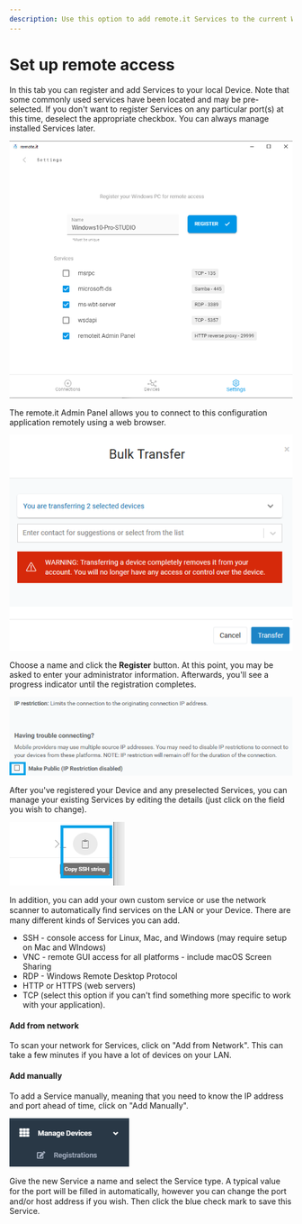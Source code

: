 ```yaml
---
description: Use this option to add remote.it Services to the current Windows or Mac PC.
---
```


# Set up remote access

In this tab you can register and add Services to your local Device. Note that some commonly used services have been located and may be pre-selected.  If you don't want to register Services on any particular port\(s\) at this time, deselect the appropriate checkbox.  You can always manage installed Services later.

![](../../../.gitbook/assets/image%20%28393%29.png)

The remote.it Admin Panel allows you to connect to this configuration application remotely using a web browser.  

![](../../../.gitbook/assets/image%20%2811%29.png)

Choose a name and click the **Register** button. At this point, you may be asked to enter your administrator information.  Afterwards, you'll see a progress indicator until the registration completes.

![](../../../.gitbook/assets/image%20%28140%29.png)

After you've registered your Device and any preselected Services, you can manage your existing Services by editing the details \(just click on the field you wish to change\).  

![](../../../.gitbook/assets/image%20%28360%29.png)

In addition, you can add your own custom service or use the network scanner to automatically ﬁnd services on the LAN or your Device. There are many different kinds of Services you can add. 

* SSH - console access for Linux, Mac, and Windows \(may require setup on Mac and WIndows\)
* VNC - remote GUI access for all platforms - include macOS Screen Sharing
* RDP - Windows Remote Desktop Protocol 
* HTTP or HTTPS \(web servers\)
* TCP \(select this option if you can't find something more specific to work with your application\). 

#### Add from network

To scan your network for Services, click on "Add from Network".  This can take a few minutes if you have a lot of devices on your LAN.



#### Add manually

To add a Service manually, meaning that you need to know the IP address and port ahead of time, click on "Add Manually". 

![](../../../.gitbook/assets/image%20%28331%29.png)

Give the new Service a name and select the Service type. A typical value for the port will be ﬁlled in automatically, however you can change the port and/or host address if you wish. Then click the blue check mark to save this Service.



